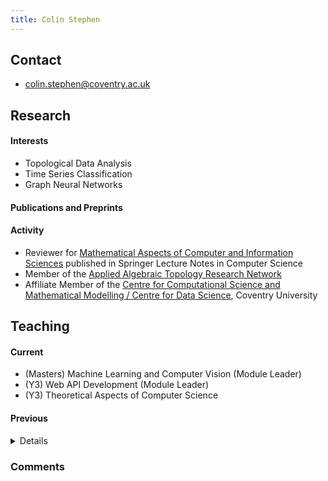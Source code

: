 ```yaml
---
title: Colin Stephen
---
```


## Contact

- [colin.stephen@coventry.ac.uk](mailto:colin.stephen@coventry.ac.uk)

## Research

#### Interests

- Topological Data Analysis
- Time Series Classification
- Graph Neural Networks

#### Publications and Preprints

<script src="https://bibbase.org/show?bib=https://raw.githubusercontent.com/colinstephen/colinstephen.github.io/master/publications.bib&jsonp=1&theme=mila&hidemenu=true"></script>

#### Activity

- Reviewer for [Mathematical Aspects of Computer and Information Sciences](http://macis2019.gtu.edu.tr/) published in Springer Lecture Notes in Computer Science
- Member of the [Applied Algebraic Topology Research Network](https://topology.ima.umn.edu/)
- Affiliate Member of the [Centre for Computational Science and Mathematical Modelling / Centre for Data Science](https://www.coventry.ac.uk/research/areas-of-research/centre-for-data-science/), Coventry University

## Teaching

#### Current

- (Masters) Machine Learning and Computer Vision (Module Leader)
- (Y3) Web API Development (Module Leader)
- (Y3) Theoretical Aspects of Computer Science


#### Previous

<details>

<h5>Coventry University 2013-Present</h5>

<ul>
  <li> MSc Machine Learning </li>
  <li> MSc Internet Systems Development </li>
  <li> Y3 Open Source Development </li>
  <li> Y2 Operating Systems, Security and Networks </li>
  <li> Y2 Software Engineering </li>
  <li> Y2 Data and Information Retrieval </li>
  <li> Y2 Programming, Algorithms, and Data Structures </li>
  <li> Y2 Developing the Modern Web </li>
  <li> Y1 Computer Architecture and Networks </li>
  <li> Y1 Current Technologies </li>
  <li> Y1 Logic and Sets </li>
  <li> Y1 Introduction to Computing </li>
</ul>

<h5>London School of Economics 2003-2006</h5>

<ul>
<li> MSc/Y3/Y2 Set Theory and Further Logic </li>
<li> Y1 Logic </li>
</ul>

</details>


### Comments

<script src="https://utteranc.es/client.js"
        repo="colinstephen/colinstephen.github.io"
        issue-term="pathname"
        label="comment"
        theme="github-light"
        crossorigin="anonymous"
        async>
</script>

